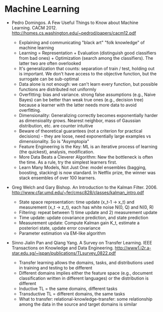 Machine Learning
================

* Pedro Domingos. A Few Useful Things to Know about Machine Learning. CACM 2012. http://homes.cs.washington.edu/~pedrod/papers/cacm12.pdf
    - Explaining and communicating "black art" "folk knowledge" of machine learning
    - Learning = Representation + Evaluation (distinguish good classifiers from bad ones) + Optimization (search among the classifiers). The latter two are often overlooked
    - It's generalization that counts: separation of train / test, holding out is important. We don't have access to the objective function, but the surrogate can be sub-optimal
    - Data alone is not enough: we can't learn every function, but possible functions are distributed not uniformly
    - Overfitting: bias and variance. strong false assumptions (e.g., Naive Bayes) can be better than weak true ones (e.g., decision tree) because a learner with the latter needs more data to avoid overfitting.
    - Dimensionality: Generalizing correctly becomes exponentially harder as dimensioality grows. Nearest neighbor, mass of Gaussian distribution, etc. are counter intuitive
    - Beware of theoretical guarantees (not a criterion for practical decisions) - they are loose, need exponentially large examples vs dimensionality. So is "Asymptopia"
    - Feature Engineering is the Key: ML is an iterative process of learning (the quickest), analysis, modification.
    - More Data Beats a Cleverer Algorithm: New the bottleneck is often the time. As a rule, try the simplest learners first.
    - Learn Many Models, Not Just One: model ensembles (bagging, boosting, stacking) is now standard. In Netflix prize, the winner was stack ensembles of over 100 learners.

* Greg Welch and Gary Bishop. An Introduction to the Kalman Filter. 2006. http://www.cfar.umd.edu/~fer/cmsc828/classes/kalman_intro.pdf
    - State space representation: time update (x_t-1 -> x_t) and measurement (x_t -> z_t), each has white noise N(0, Q) and N(0, R)
    - Filtering: repeat between 1) time update and 2) measurement update
    - Time update: update covariance prediction, and state prediction
    - Measurement update: Compute Kalman gain K_t, estimate a posteriori state, update error covariance
    - Parameter estimation via EM-like algorithm

* Sinno Jialin Pan and Qiang Yang. A Survey on Transfer Learning. IEEE Transactions on Knowledge and Data Engineering. http://www1.i2r.a-star.edu.sg/~jspan/publications/TLsurvey_0822.pdf
    - Transfer learning allows the domains, tasks, and distributions used in training and testing to be different
    - Different domains implies either the feature space (e.g., document classification written in different languages) or the distribution is different
    - Inductive TL = the same domains, different tasks
    - Transductive TL = different domains, the same tasks
    - What to transfer: relational-knowledge-transfer: some relationship among the data in the source and target domains is similar
    
    
